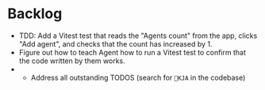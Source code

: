 # Backlog

- TDD: Add a Vitest test that reads the "Agents count" from the app, clicks "Add agent", and checks that the count has
  increased by 1.
- Figure out how to teach Agent how to run a Vitest test to confirm that the code written by them works.
- - Address all outstanding TODOS (search for `🚧KJA` in the codebase)
